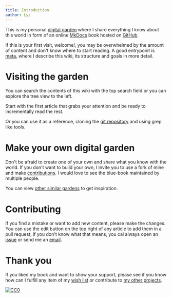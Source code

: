 ```yaml
---
title: Introduction
author: Lyz
---
```


This is my personal [digital garden](digital_garden.md) where I share everything
I know about this world in form of an online [MkDocs](https://www.mkdocs.org/)
book hosted on [GitHub](https://github.com/lyz-code/blue-book).

If this is your first visit, welcome!, you may be overwhelmed by the amount of
content and don't know where to start reading. A good entrypoint is [meta](meta.md),
where I describe this wiki, its structure and goals in more detail.

# Visiting the garden

You can search the contents of this wiki with the top search field or you can
explore the tree view to the left.

Start with the first article that grabs your attention and be ready to
incrementally read the rest.

Or you can use it as a reference, cloning the [git
repository](https://github.com/lyz-code/blue-book) and using grep like tools.

# Make your own digital garden

Don't be afraid to create one of your own and share what you know with the
world. If you don't want to build your own, I invite you to use a fork of
mine and make [contributions](#contributing). I would love to see the blue-book
maintained by multiple people.

You can view [other similar gardens](digital_garden.md#existing-digital-gardens)
to get inspiration.

# Contributing

If you find a mistake or want to add new content, please make the changes. You
can use the edit button on the top right of any article to add them in a pull
request, if you don't know what that means, you cal always open an
[issue](https://github.com/lyz-code/blue-book/issues/new) or send me an
[email](contact.md).

# Thank you

If you liked my book and want to show your support, please see if you know how
can I fulfill any item of my [wish list](wish_list.md) or contribute to [my
other projects](projects.md).

[![CC0](https://img.shields.io/badge/license-CC0-0a0a0a.svg?style=flat&colorA=0a0a0a)](https://creativecommons.org/publicdomain/zero/1.0/)
